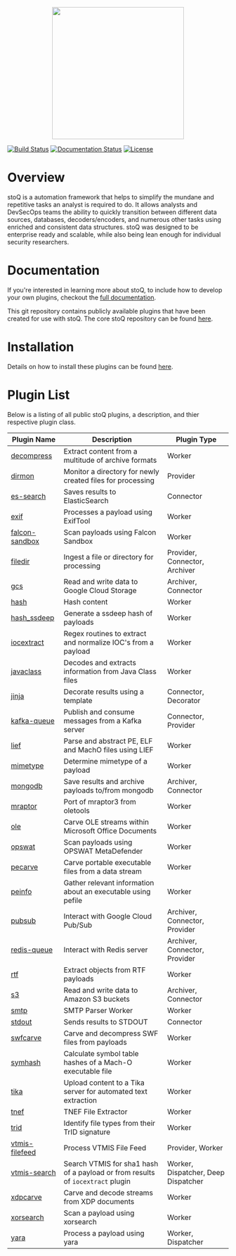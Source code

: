 <p align="center">
<img src="http://stoq.punchcyber.com/i/stoq.png" width="300"><br />
</p>

[![Build Status](https://travis-ci.org/PUNCH-Cyber/stoq-plugins-public.svg?branch=master)](https://travis-ci.org/PUNCH-Cyber/stoq-plugins-public)
[![Documentation Status](https://readthedocs.org/projects/stoq-framework/badge/?version=latest)](https://stoq-framework.readthedocs.io/en/latest/?badge=latest)
[![License](https://img.shields.io/pypi/l/stoq-framework.svg)](https://pypi.org/project/stoq-framework/)

# Overview

stoQ is a automation framework that helps to simplify the mundane and repetitive
tasks an analyst is required to do. It allows analysts and DevSecOps teams the
ability to quickly transition between different data sources, databases,
decoders/encoders, and numerous other tasks using enriched and consistent data
structures. stoQ was designed to be enterprise ready and scalable, while also being
lean enough for individual security researchers.

# Documentation

If you're interested in learning more about stoQ, to include how to develop your
own plugins, checkout the [full documentation](https://stoq-framework.readthedocs.io/).

This git repository contains publicly available plugins that have been created
for use with stoQ. The core stoQ repository can be found [here](https://github.com/PUNCH-Cyber/stoq).

# Installation

Details on how to install these plugins can be found [here](https://stoq-framework.readthedocs.io/en/latest/installation.html#installing-plugins).

# Plugin List

Below is a listing of all public stoQ plugins, a description, and thier respective plugin class.

| Plugin Name                       | Description                                                                    | Plugin Type                         |
| --------------------------------- | ------------------------------------------------------------------------------ | ----------------------------------- |
| [decompress](decompress/)         | Extract content from a multitude of archive formats                            | Worker                              |
| [dirmon](dirmon/)                 | Monitor a directory for newly created files for processing                     | Provider                            |
| [es-search](es-search/)           | Saves results to ElasticSearch                                                 | Connector                           |
| [exif](exif/)                     | Processes a payload using ExifTool                                             | Worker                              |
| [falcon-sandbox](falcon-sandbox/) | Scan payloads using Falcon Sandbox                                             | Worker                              |
| [filedir](filedir/)               | Ingest a file or directory for processing                                      | Provider, Connector, Archiver       |
| [gcs](gcs/)                       | Read and write data to Google Cloud Storage                                    | Archiver, Connector                 |
| [hash](hash/)                     | Hash content                                                                   | Worker                              |
| [hash_ssdeep](hash_ssdeep/)       | Generate a ssdeep hash of payloads                                             | Worker                              |
| [iocextract](iocextract/)         | Regex routines to extract and normalize IOC's from a payload                   | Worker                              |
| [javaclass](javaclass/)           | Decodes and extracts information from Java Class files                         | Worker                              |
| [jinja](jinja/)                   | Decorate results using a template                                              | Connector, Decorator                |
| [kafka-queue](kafka-queue/)       | Publish and consume messages from a Kafka server                               | Connector, Provider                 |
| [lief](lief/)                     | Parse and abstract PE, ELF and MachO files using LIEF                          | Worker                              |
| [mimetype](mimetype/)             | Determine mimetype of a payload                                                | Worker                              |
| [mongodb](mongodb/)               | Save results and archive payloads to/from mongodb                              | Archiver, Connector                 |
| [mraptor](mraptor/)               | Port of mraptor3 from oletools                                                 | Worker                              |
| [ole](ole/)                       | Carve OLE streams within Microsoft Office Documents                            | Worker                              |
| [opswat](opswat/)                 | Scan payloads using OPSWAT MetaDefender                                        | Worker                              |
| [pecarve](pecarve/)               | Carve portable executable files from a data stream                             | Worker                              |
| [peinfo](peinfo/)                 | Gather relevant information about an executable using pefile                   | Worker                              |
| [pubsub](pubsub/)                 | Interact with Google Cloud Pub/Sub                                             | Archiver, Connector, Provider       |
| [redis-queue](redis-queue/)       | Interact with Redis server                                                     | Archiver, Connector, Provider       |
| [rtf](rtf/)                       | Extract objects from RTF payloads                                              | Worker                              |
| [s3](s3/)                         | Read and write data to Amazon S3 buckets                                       | Archiver, Connector                 |
| [smtp](smtp/)                     | SMTP Parser Worker                                                             | Worker                              |
| [stdout](stdout/)                 | Sends results to STDOUT                                                        | Connector                           |
| [swfcarve](swfcarve/)             | Carve and decompress SWF files from payloads                                   | Worker                              |
| [symhash](symhash/)               | Calculate symbol table hashes of a Mach-O executable file                      | Worker                              |
| [tika](tika/)                     | Upload content to a Tika server for automated text extraction                  | Worker                              |
| [tnef](tnef/)                     | TNEF File Extractor                                                            | Worker                              |
| [trid](trid/)                     | Identify file types from their TrID signature                                  | Worker                              |
| [vtmis-filefeed](vtmis-filefeed/) | Process VTMIS File Feed                                                        | Provider, Worker                    |
| [vtmis-search](vtmis-search/)     | Search VTMIS for sha1 hash of a payload or from results of `iocextract` plugin | Worker, Dispatcher, Deep Dispatcher |
| [xdpcarve](xdpcarve)              | Carve and decode streams from XDP documents                                    | Worker                              |
| [xorsearch](xorsearch/)           | Scan a payload using xorsearch                                                 | Worker                              |
| [yara](yara/)                     | Process a payload using yara                                                   | Worker, Dispatcher                  |
